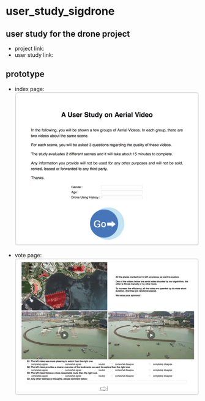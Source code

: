 # user\_study\_sigdrone
##  user study for the drone project
* project link:
* user study link:

## prototype
* index page:
![image](https://github.com/sqhuang/user_study_sigdrone/blob/master/sigdrone/img/index_page.png)

* vote page:
![image](https://github.com/sqhuang/user_study_sigdrone/blob/master/sigdrone/img/vote_page.png)